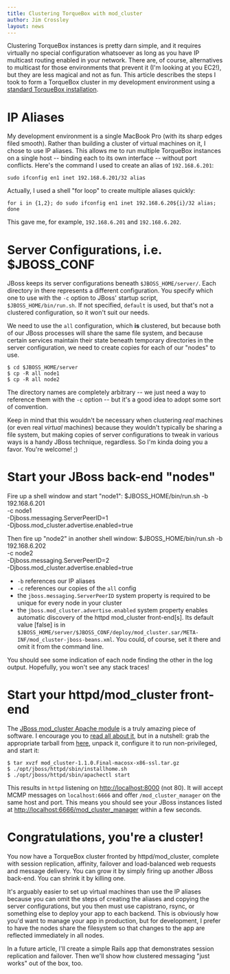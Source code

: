 ```yaml
---
title: Clustering TorqueBox with mod_cluster
author: Jim Crossley
layout: news
---
```


Clustering TorqueBox instances is pretty darn simple, and it requires
virtually no special configuration whatsoever as long as you have IP
multicast routing enabled in your network.  There are, of course,
alternatives to multicast for those environments that prevent it (I'm
looking at you EC2!), but they are less magical and not as fun.  This
article describes the steps I took to form a TorqueBox cluster in my
development environment using a
[standard TorqueBox installation](/documentation/1.0.0.Beta23/installation.html).

# IP Aliases

My development environment is a single MacBook Pro (with its sharp
edges filed smooth).  Rather than building a cluster of virtual
machines on it, I chose to use IP aliases.  This allows me to run
multiple TorqueBox instances on a single host -- binding each to its
own interface -- without port conflicts.  Here's the command I used to
create an alias of `192.168.6.201`:

    sudo ifconfig en1 inet 192.168.6.201/32 alias

Actually, I used a shell "for loop" to create multiple aliases quickly:

    for i in {1,2}; do sudo ifconfig en1 inet 192.168.6.20${i}/32 alias; done

This gave me, for example, `192.168.6.201` and `192.168.6.202`.

# Server Configurations, i.e. $JBOSS_CONF

JBoss keeps its server configurations beneath `$JBOSS_HOME/server/`.
Each directory in there represents a different configuration.  You
specify which one to use with the `-c` option to JBoss' startup
script, `$JBOSS_HOME/bin/run.sh`. If not specified, `default` is used,
but that's not a clustered configuration, so it won't suit our needs.

We need to use the `all` configuration, which **is** clustered, but
because both of our JBoss processes will share the same file system,
and because certain services maintain their state beneath temporary
directories in the server configuration, we need to create copies for
each of our "nodes" to use.

    $ cd $JBOSS_HOME/server
    $ cp -R all node1
    $ cp -R all node2

The directory names are completely arbitrary -- we just need a way to
reference them with the `-c` option -- but it's a good idea to adopt
some sort of convention.

Keep in mind that this wouldn't be necessary when clustering *real*
machines (or even real *virtual* machines) because they wouldn't
typically be sharing a file system, but making copies of server
configurations to tweak in various ways is a handy JBoss technique,
regardless.  So I'm kinda doing you a favor.  You're welcome! ;)

# Start your JBoss back-end "nodes"

Fire up a shell window and start "node1":
    $JBOSS_HOME/bin/run.sh -b 192.168.6.201 \
                           -c node1 \
                           -Djboss.messaging.ServerPeerID=1 \
                           -Djboss.mod_cluster.advertise.enabled=true

Then fire up "node2" in another shell window:
    $JBOSS_HOME/bin/run.sh -b 192.168.6.202 \
                           -c node2 \
                           -Djboss.messaging.ServerPeerID=2 \
                           -Djboss.mod_cluster.advertise.enabled=true

* `-b` references our IP aliases
* `-c` references our copies of the `all` config
* the `jboss.messaging.ServerPeerID` system property is required to be
  unique for every node in your cluster
* the `jboss.mod_cluster.advertise.enabled` system property enables
  automatic discovery of the httpd mod_cluster front-end[s]. Its
  default value [false] is in
  `$JBOSS_HOME/server/$JBOSS_CONF/deploy/mod_cluster.sar/META-INF/mod_cluster-jboss-beans.xml`.
  You could, of course, set it there and omit it from the command
  line.

You should see some indication of each node finding the other in the
log output.  Hopefully, you won't see any stack traces!

# Start your httpd/mod_cluster front-end

The
[JBoss mod_cluster Apache module](http://www.jboss.org/mod_cluster) is
a truly amazing piece of software.  I encourage you to
[read all about it](http://docs.jboss.org/mod_cluster/1.1.0/html/),
but in a nutshell: grab the appropriate tarball from
[here](http://www.jboss.org/mod_cluster/downloads/1-1-0.html), unpack
it, configure it to run non-privileged, and start it:

    $ tar xvzf mod_cluster-1.1.0.Final-macosx-x86-ssl.tar.gz
    $ ./opt/jboss/httpd/sbin/installhome.sh
    $ ./opt/jboss/httpd/sbin/apachectl start

This results in `httpd` listening on <http://localhost:8000> (not 80).
It will accept MCMP messages on `localhost:6666` and offer
`/mod_cluster_manager` on the same host and port.  This means you
should see your JBoss instances listed at
<http://localhost:6666/mod_cluster_manager> within a few seconds.
  
# Congratulations, you're a cluster!

You now have a TorqueBox cluster fronted by httpd/mod_cluster,
complete with session replication, affinity, failover and
load-balanced web requests and message delivery.  You can grow it by
simply firing up another JBoss back-end.  You can shrink it by killing
one.

It's arguably easier to set up virtual machines than use the IP
aliases because you can omit the steps of creating the aliases and
copying the server configurations, but you then must use capistrano,
rsync, or something else to deploy your app to each backend.  This is
obviously how you'd want to manage your app in production, but for
development, I prefer to have the nodes share the filesystem so that
changes to the app are reflected immediately in all nodes.

In a future article, I'll create a simple Rails app that demonstrates
session replication and failover.  Then we'll show how clustered
messaging "just works" out of the box, too.
